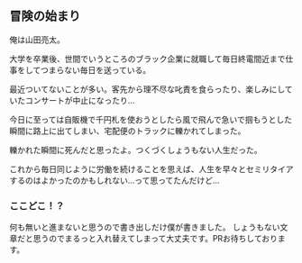 ## 冒険の始まり

俺は山田亮太。

大学を卒業後、世間でいうところのブラック企業に就職して毎日終電間近まで仕事をしてつまらない毎日を送っている。

最近ついてないことが多い。客先から理不尽な叱責を食らったり、楽しみにしていたコンサートが中止になったり...

今日に至っては自販機で千円札を使おうとしたら風で飛んで急いで掴もうとした瞬間に路上に出てしまい、宅配便のトラックに轢かれてしまった。

轢かれた瞬間に死んだと思ったよ。つくづくしょうもない人生だった。

これから毎日同じように労働を続けることを思えば、人生を早々とセミリタイアするのはよかったのかもしれない...って思ってたんだけど...

### ここどこ！？

何も無いと進まないと思うので書き出しだけ僕が書きました。
しょうもない文章だと思うのでまるっと入れ替えてしまって大丈夫です。PRお待ちしております。